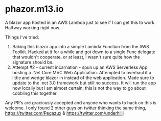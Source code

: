 # phazor.m13.io
A blazor app hosted in an AWS Lambda just to see if I can get this to work.  Halfway working right now.

Things I've tried:
1. Baking this blazor app into a simple Lambda Function from the AWS Toolkit. Hacked at it for a while and got down to a single Func delegate that wouldn't cooperate, or at least, I wasn't sure quite how the signature should be.
2. Attempt #2 - current incarnation - spun up an AWS Serverless App hosting a .Net Core MVC Web Application.  Attempted to overhaul it a little and wedge blazor in instead of the web application.  Made sure to update to the .net 3.0 framework but still no success.  It will run the app now locally but I am almost certain, this is not the way to go about cobbling this together.

Any PR's are graciously accepted and anyone who wants to hack on this is welcome.  I only found 2 other guys on twitter thinking the same thing, https://twitter.com/Pegazux & https://twitter.com/underhillj

